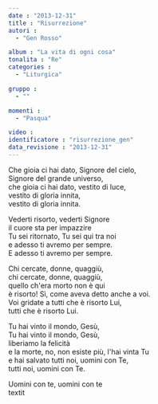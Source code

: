 ```yaml
---
date : "2013-12-31"
title : "Risurrezione"
autori : 
  - "Gen Rosso"

album : "La vita di ogni cosa"
tonalita : "Re"
categories : 
  - "Liturgica"

gruppo : 
  - ""

momenti : 
  - "Pasqua"

video : 
identificatore : "risurrezione_gen"
data_revisione : "2013-12-31"
---
```

  
  
Che gioia ci hai dato, Signore del cielo,  
Signore del grande universo,  
che gioia ci hai dato, vestito di luce,  
vestito di gloria innita,  
vestito di gloria innita.   
  
  
Vederti risorto, vederti Signore  
il cuore sta per impazzire  
Tu sei ritornato, Tu sei qui tra noi  
e adesso ti avremo per sempre.  
E adesso ti avremo per sempre.     
  
  
 Chi cercate, donne, quaggiù,  
chi cercate, donne, quaggiù,  
quello ch'era morto non è qui   
è risorto! Sì, come aveva detto anche a voi.  
Voi gridate a tutti che è risorto Lui,  
tutti che è risorto Lui.   
  
  
 Tu hai vinto il mondo, Gesù,  
Tu hai vinto il mondo, Gesù,  
liberiamo la felicità   
e la morte, no, non esiste più, l'hai vinta Tu   
e hai salvato tutti noi,  uomini con Te,   
tutti noi, uomini con Te.   
  
  
Uomini con te, uomini con te  
textit  
  
  
  
